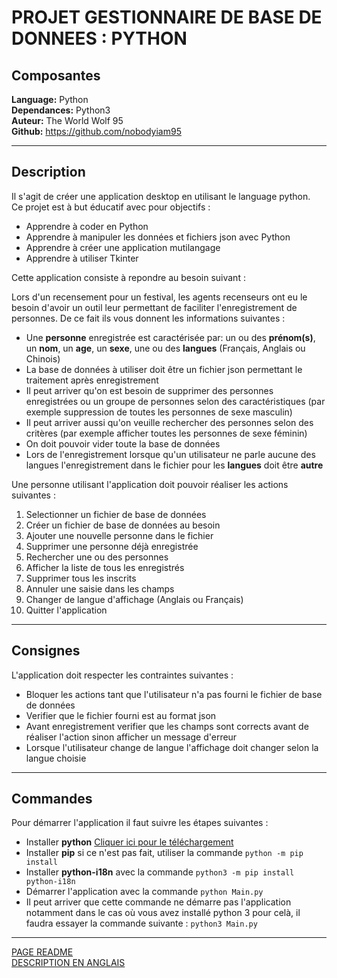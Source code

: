 # PROJET GESTIONNAIRE DE BASE DE DONNEES : PYTHON

## Composantes

**Language:** Python <br>
**Dependances:** Python3 <br>
**Auteur:** The World Wolf 95<br>
**Github:** https://github.com/nobodyiam95

---
## Description

Il s'agit de créer une application desktop en utilisant le language python. <br>
Ce projet est à but éducatif avec pour objectifs : 
+ Apprendre à coder en Python
+ Apprendre à manipuler les données et fichiers json avec Python
+ Apprendre à créer une application mutilangage
+ Apprendre à utiliser Tkinter

Cette application consiste à repondre au besoin suivant :

Lors d'un recensement pour un festival, les agents recenseurs ont eu le besoin d'avoir un outil leur permettant de faciliter l'enregistrement de personnes. De ce fait ils vous donnent les informations suivantes : 

+ Une **personne** enregistrée est caractérisée par: un ou des **prénom(s)**, un **nom**, un **age**, un **sexe**, une ou des **langues** (Français, Anglais ou Chinois)
+ La base de données à utiliser doit être un fichier json permettant le traitement après enregistrement
+ Il peut arriver qu'on est besoin de supprimer des personnes enregistrées ou un groupe de personnes selon des caractéristiques (par exemple suppression de toutes les personnes de sexe masculin)
+ Il peut arriver aussi qu'on veuille rechercher des personnes selon des critères (par exemple afficher toutes les personnes de sexe féminin)
+ On doit pouvoir vider toute la base de données
+ Lors de l'enregistrement lorsque qu'un utilisateur ne parle aucune des langues l'enregistrement dans le fichier pour les **langues** doit être **autre**

Une personne utilisant l'application doit pouvoir réaliser les actions suivantes :

1. Selectionner un fichier de base de données
2. Créer un fichier de base de données au besoin
3. Ajouter une nouvelle personne dans le fichier
4. Supprimer une personne déjà enregistrée
5. Rechercher une ou des personnes
6. Afficher la liste de tous les enregistrés
7. Supprimer tous les inscrits
8. Annuler une saisie dans les champs
9. Changer de langue d'affichage (Anglais ou Français)
10. Quitter l'application

---
## Consignes

L'application doit respecter les contraintes suivantes :

+ Bloquer les actions tant que l'utilisateur n'a pas fourni le fichier de base de données
+ Verifier que le fichier fourni est au format json 
+ Avant enregistrement verifier que les champs sont corrects avant de réaliser l'action sinon afficher un message d'erreur
+ Lorsque l'utilisateur change de langue l'affichage doit changer selon la langue choisie

___
## Commandes

Pour démarrer l'application il faut suivre les étapes suivantes :
+ Installer **python** [Cliquer ici pour le téléchargement](https://www.python.org/downloads/)
+ Installer **pip** si ce n'est pas fait, utiliser la commande `python -m pip install`
+ Installer **python-i18n** avec la commande `python3 -m pip install python-i18n` 
+ Démarrer l'application avec la commande `python Main.py`
+ Il peut arriver que cette commande ne démarre pas l'application notamment dans le cas où vous avez installé python 3 pour celà, il faudra essayer la commande suivante : `python3 Main.py`

---
[PAGE README](README.md) <br>
[DESCRIPTION EN ANGLAIS](README_EN.md)